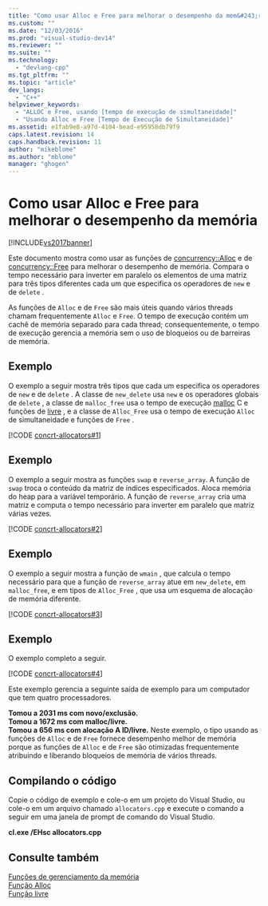 ```yaml
---
title: "Como usar Alloc e Free para melhorar o desempenho da mem&#243;ria | Microsoft Docs"
ms.custom: ""
ms.date: "12/03/2016"
ms.prod: "visual-studio-dev14"
ms.reviewer: ""
ms.suite: ""
ms.technology: 
  - "devlang-cpp"
ms.tgt_pltfrm: ""
ms.topic: "article"
dev_langs: 
  - "C++"
helpviewer_keywords: 
  - "ALLOC e Free, usando [tempo de execução de simultaneidade]"
  - "Usando Alloc e Free [Tempo de Execução de Simultaneidade]"
ms.assetid: e1fab9e8-a97d-4104-bead-e95958db79f9
caps.latest.revision: 14
caps.handback.revision: 11
author: "mikeblome"
ms.author: "mblome"
manager: "ghogen"
---
```

# Como usar Alloc e Free para melhorar o desempenho da mem&#243;ria
[!INCLUDE[vs2017banner](../../assembler/inline/includes/vs2017banner.md)]

Este documento mostra como usar as funções de [concurrency::Alloc](../Topic/Alloc%20Function.md) e de [concurrency::Free](../Topic/Free%20Function.md) para melhorar o desempenho de memória.  Compara o tempo necessário para inverter em paralelo os elementos de uma matriz para três tipos diferentes cada um que especifica os operadores de `new` e de `delete` .  
  
 As funções de `Alloc` e de `Free` são mais úteis quando vários threads chamam frequentemente `Alloc` e `Free`.  O tempo de execução contém um cachê de memória separado para cada thread; consequentemente, o tempo de execução gerencia a memória sem o uso de bloqueios ou de barreiras de memória.  
  
## Exemplo  
 O exemplo a seguir mostra três tipos que cada um especifica os operadores de `new` e de `delete` .  A classe de `new_delete` usa `new` e os operadores globais de `delete` , a classe de `malloc_free` usa o tempo de execução [malloc](../../c-runtime-library/reference/malloc.md) C e funções de [livre](../../c-runtime-library/reference/free.md) , e a classe de `Alloc_Free` usa o tempo de execução `Alloc` de simultaneidade e funções de `Free` .  
  
 [!CODE [concrt-allocators#1](../CodeSnippet/VS_Snippets_ConcRT/concrt-allocators#1)]  
  
## Exemplo  
 O exemplo a seguir mostra as funções `swap` e `reverse_array`.  A função de `swap` troca o conteúdo da matriz de índices especificados.  Aloca memória do heap para a variável temporário.  A função de `reverse_array` cria uma matriz e computa o tempo necessário para inverter em paralelo que matriz várias vezes.  
  
 [!CODE [concrt-allocators#2](../CodeSnippet/VS_Snippets_ConcRT/concrt-allocators#2)]  
  
## Exemplo  
 O exemplo a seguir mostra a função de `wmain` , que calcula o tempo necessário para que a função de `reverse_array` atue em `new_delete`, em `malloc_free`, e em tipos de `Alloc_Free` , que usa um esquema de alocação de memória diferente.  
  
 [!CODE [concrt-allocators#3](../CodeSnippet/VS_Snippets_ConcRT/concrt-allocators#3)]  
  
## Exemplo  
 O exemplo completo a seguir.  
  
 [!CODE [concrt-allocators#4](../CodeSnippet/VS_Snippets_ConcRT/concrt-allocators#4)]  
  
 Este exemplo gerencia a seguinte saída de exemplo para um computador que tem quatro processadores.  
  
  **Tomou a 2031 ms com novo\/exclusão.**  
**Tomou a 1672 ms com malloc\/livre.**  
**Tomou a 656 ms com alocação A ID\/livre.** Neste exemplo, o tipo usando as funções de `Alloc` e de `Free` fornece desempenho melhor de memória porque as funções de `Alloc` e de `Free` são otimizadas frequentemente atribuindo e liberando bloqueios de memória de vários threads.  
  
## Compilando o código  
 Copie o código de exemplo e cole\-o em um projeto do Visual Studio, ou cole\-o em um arquivo chamado `allocators.cpp` e execute o comando a seguir em uma janela de prompt de comando do Visual Studio.  
  
 **cl.exe \/EHsc allocators.cpp**  
  
## Consulte também  
 [Funções de gerenciamento da memória](../Topic/Memory%20Management%20Functions.md)   
 [Função Alloc](../Topic/Alloc%20Function.md)   
 [Função livre](../Topic/Free%20Function.md)
